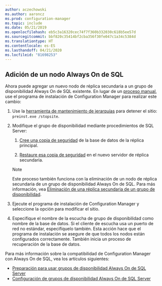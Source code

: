 ```yaml
---
author: aczechowski
ms.author: aaroncz
ms.prod: configuration-manager
ms.topic: include
ms.date: 05/21/2019
ms.openlocfilehash: eb5c3a16320cec74f7f360b332030c618b5ee57d
ms.sourcegitcommit: bbf820c35414bf2cba356f30fe047c1a34c5384d
ms.translationtype: HT
ms.contentlocale: es-ES
ms.lasthandoff: 04/21/2020
ms.locfileid: "81698253"
---
```

## <a name="add-a-sql-alwayson-node"></a><a name="bkmk_sqlao"></a> Adición de un nodo Always On de SQL

<!--3127336-->

Ahora puede agregar un nuevo nodo de réplica secundaria a un grupo de disponibilidad Always On de SQL existente. En lugar de un [proceso manual](../../../../servers/deploy/configure/configure-aoag.md#bkmk_sync), use el programa de instalación de Configuration Manager para realizar este cambio:

1. Use la [herramienta de mantenimiento de jerarquías](../../../../servers/manage/hierarchy-maintenance-tool-preinst.exe.md) para detener el sitio: `preinst.exe /stopsite`.

1. Modifique el grupo de disponibilidad mediante procedimientos de SQL Server:

    1. [Cree una copia de seguridad](https://docs.microsoft.com/sql/relational-databases/backup-restore/create-a-full-database-backup-sql-server?view=sql-server-2017) de la base de datos de la réplica principal.

    1. [Restaure esa copia de seguridad](https://docs.microsoft.com/sql/relational-databases/backup-restore/restore-a-database-backup-using-ssms?view=sql-server-2017) en el nuevo servidor de réplica secundaria.

    > [!Note]  
    > Este proceso también funciona con la eliminación de un nodo de réplica secundaria de un grupo de disponibilidad Always On de SQL. Para más información, vea [Eliminación de una réplica secundaria de un grupo de disponibilidad](https://docs.microsoft.com/sql/database-engine/availability-groups/windows/remove-a-secondary-replica-from-an-availability-group-sql-server?view=sql-server-2017).

1. Ejecute el programa de instalación de Configuration Manager y seleccione la opción para modificar el sitio.

1. Especifique el nombre de la escucha de grupo de disponibilidad como nombre de la base de datos. Si el cliente de escucha usa un puerto de red no estándar, especifíquelo también. Esta acción hace que el programa de instalación se asegure de que todos los nodos están configurados correctamente. También inicia un proceso de recuperación de la base de datos.

Para más información sobre la compatibilidad de Configuration Manager con Always On de SQL, vea los artículos siguientes:

- [Preparación para usar grupos de disponibilidad Always On de SQL Server](../../../../servers/deploy/configure/sql-server-alwayson-for-a-highly-available-site-database.md)
- [Configuración de grupos de disponibilidad Always On de SQL Server](../../../../servers/deploy/configure/configure-aoag.md)
